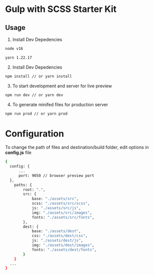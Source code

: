 # Gulp with SCSS Starter Kit

## Usage

1. Install Dev Depedencies
```sh
node v16
```
```sh
yarn 1.22.17
```

2. Install Dev Depedencies
```sh
npm install // or yarn install
```
3. To start development and server for live preview
```sh
npm run dev // or yarn dev
```
4. To generate minifed files for production server
```sh
npm run prod // or yarn prod
```

# Configuration

To change the path of files and destination/build folder, edit options in **config.js** file
```sh
{
  config: {
      ...
      port: 9050 // browser preview port
  },
  	paths: {
		root: ".",
		src: {
			base: "./assets/src",
			scss: "./assets/src/scss",
			js: "./assets/src/js",
			img: "./assets/src/images",
			fonts: "./assets/src/fonts",
		},
		dest: {
			base: "./assets/dest",
			css: "./assets/dest/css",
			js: "./assets/dest/js",
			img: "./assets/dest/images",
			fonts: "./assets/dest/fonts",
		}
	}
  ...
}
```
